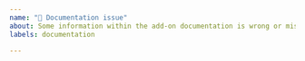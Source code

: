 ```yaml
---
name: "📖 Documentation issue"
about: Some information within the add-on documentation is wrong or missing
labels: documentation

---
```

<!-- Please report only add-on related documentation issues here -->
<!-- Documentation issues within user interfaces or the core should be -->
<!-- reported at https://github.com/openhab/openhab-docs/issues/new -->

<!-- Provide a general summary of the documentation issue in the *Title* above -->
<!-- If the documentation issue is related to a specific add-on, please include its short name in -->
<!-- square brackets in the title - Example: "[astro] My documentation issue..." -->

<!-- Important: Please contact the openHAB community forum for questions or -->
<!-- for configuration and usage guidance: https://community.openhab.org -->

